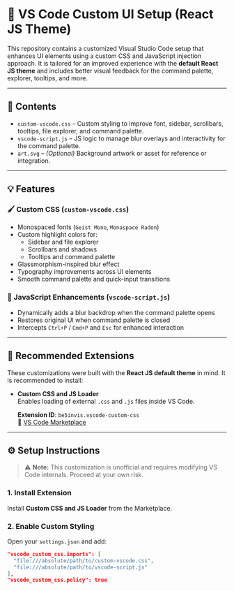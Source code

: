 # 🌈 VS Code Custom UI Setup (React JS Theme)

This repository contains a customized Visual Studio Code setup that enhances UI elements using a custom CSS and JavaScript injection approach. It is tailored for an improved experience with the **default React JS theme** and includes better visual feedback for the command palette, explorer, tooltips, and more.

---

## 📁 Contents

- `custom-vscode.css` – Custom styling to improve font, sidebar, scrollbars, tooltips, file explorer, and command palette.
- `vscode-script.js` – JS logic to manage blur overlays and interactivity for the command palette.
- `art.svg` – *(Optional)* Background artwork or asset for reference or integration.

---

## 💡 Features

### 🖌 Custom CSS (`custom-vscode.css`)
- Monospaced fonts (`Geist Mono`, `Monaspace Radon`)
- Custom highlight colors for:
  - Sidebar and file explorer
  - Scrollbars and shadows
  - Tooltips and command palette
- Glassmorphism-inspired blur effect
- Typography improvements across UI elements
- Smooth command palette and quick-input transitions

### 🧠 JavaScript Enhancements (`vscode-script.js`)
- Dynamically adds a blur backdrop when the command palette opens
- Restores original UI when command palette is closed
- Intercepts `Ctrl+P` / `Cmd+P` and `Esc` for enhanced interaction

---

## 🧩 Recommended Extensions

These customizations were built with the **React JS default theme** in mind. It is recommended to install:

- **Custom CSS and JS Loader**  
  Enables loading of external `.css` and `.js` files inside VS Code.

  **Extension ID**: `be5invis.vscode-custom-css`  
  🔗 [VS Code Marketplace](https://marketplace.visualstudio.com/items?itemName=be5invis.vscode-custom-css)

---

## ⚙️ Setup Instructions

> ⚠️ **Note:** This customization is unofficial and requires modifying VS Code internals. Proceed at your own risk.

### 1. Install Extension

Install **Custom CSS and JS Loader** from the Marketplace.

### 2. Enable Custom Styling

Open your `settings.json` and add:

```json
"vscode_custom_css.imports": [
  "file:///absolute/path/to/custom-vscode.css",
  "file:///absolute/path/to/vscode-script.js"
],
"vscode_custom_css.policy": true

